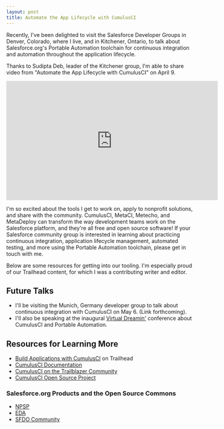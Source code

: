 ```yaml
---
layout: post
title: Automate the App Lifecycle with CumulusCI
---
```


Recently, I've been delighted to visit the Salesforce Developer Groups in Denver, Colorado, where I live, and in Kitchener, Ontario, to talk about Salesforce.org's Portable Automation toolchain for continuous integration and automation throughout the application lifecycle.

Thanks to Sudipta Deb, leader of the Kitchener group, I'm able to share video from "Automate the App Lifecycle with CumulusCI" on April 9.

<iframe width="560" height="315" src="https://www.youtube.com/embed/Guc8ZX1Dg6A" frameborder="0" allow="accelerometer; autoplay; encrypted-media; gyroscope; picture-in-picture" allowfullscreen></iframe>

I'm so excited about the tools I get to work on, apply to nonprofit solutions, and share with the community. CumulusCI, MetaCI, Metecho, and MetaDeploy can transform the way development teams work on the Salesforce platform, and they're all free and open source software! If your Salesforce community group is interested in learning about practicing continuous integration, application lifecycle management, automated testing, and more using the Portable Automation toolchain, please get in touch with me.

Below are some resources for getting into our tooling. I'm especially proud of our Trailhead content, for which I was a contributing writer and editor.

## Future Talks

- I'll be visiting the Munich, Germany developer group to talk about continuous integration with CumulusCI on May 6. (Link forthcoming).
- I'll also be speaking at the inaugural [Virtual Dreamin'](http://virtualdreamin.com/) conference about CumulusCI and Portable Automation.

## Resources for Learning More

- [Build Applications with CumulusCI](https://trailhead.salesforce.com/en/content/learn/trails/build-applications-with-cumulusci) on Trailhead
- [CumulusCI Documentation](https://cumulusci.readthedocs.io)
- [CumulusCI on the Trailblazer Community](https://success.salesforce.com/_ui/core/chatter/groups/GroupProfilePage?g=0F9300000009M9Z)
- [CumulusCI Open Source Project](https://github.com/SFDO-Tooling/CumulusCI)

### Salesforce.org Products and the Open Source Commons

- [NPSP](https://github.com/SalesforceFoundation/NPSP)
- [EDA](https://github.com/SalesforceFoundation/EDA)
- [SFDO Community](https://github.com/SFDO-Community)